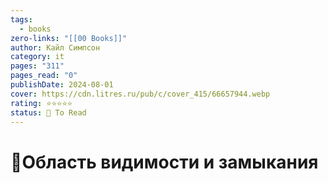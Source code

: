 ```yaml
---
tags:
  - books
zero-links: "[[00 Books]]"
author: Кайл Симпсон
category: it
pages: "311"
pages_read: "0"
publishDate: 2024-08-01
cover: https://cdn.litres.ru/pub/c/cover_415/66657944.webp
rating: ⭐⭐⭐⭐⭐
status: 📌 To Read
---
```

# 📔Область видимости и замыкания